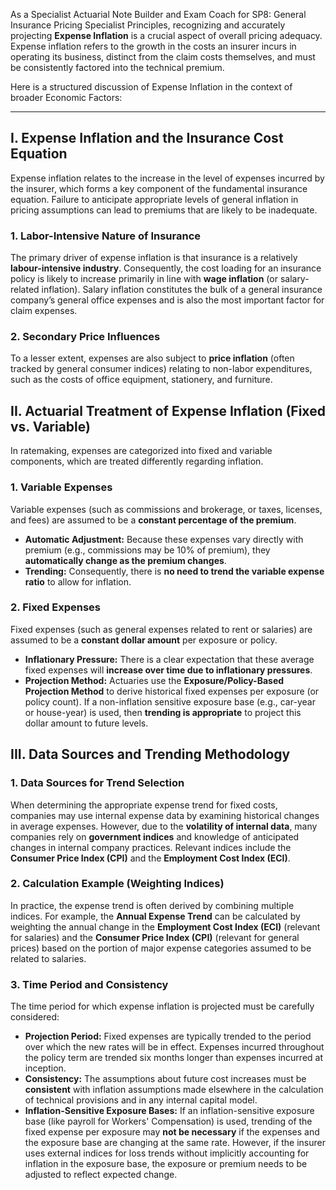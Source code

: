 As a Specialist Actuarial Note Builder and Exam Coach for SP8: General Insurance Pricing Specialist Principles, recognizing and accurately projecting **Expense Inflation** is a crucial aspect of overall pricing adequacy. Expense inflation refers to the growth in the costs an insurer incurs in operating its business, distinct from the claim costs themselves, and must be consistently factored into the technical premium.

Here is a structured discussion of Expense Inflation in the context of broader Economic Factors:

---

## **I. Expense Inflation and the Insurance Cost Equation**

Expense inflation relates to the increase in the level of expenses incurred by the insurer, which forms a key component of the fundamental insurance equation. Failure to anticipate appropriate levels of general inflation in pricing assumptions can lead to premiums that are likely to be inadequate.

### **1\. Labor-Intensive Nature of Insurance**

The primary driver of expense inflation is that insurance is a relatively **labour-intensive industry**. Consequently, the cost loading for an insurance policy is likely to increase primarily in line with **wage inflation** (or salary-related inflation). Salary inflation constitutes the bulk of a general insurance company’s general office expenses and is also the most important factor for claim expenses.

### **2\. Secondary Price Influences**

To a lesser extent, expenses are also subject to **price inflation** (often tracked by general consumer indices) relating to non-labor expenditures, such as the costs of office equipment, stationery, and furniture.

## **II. Actuarial Treatment of Expense Inflation (Fixed vs. Variable)**

In ratemaking, expenses are categorized into fixed and variable components, which are treated differently regarding inflation.

### **1\. Variable Expenses**

Variable expenses (such as commissions and brokerage, or taxes, licenses, and fees) are assumed to be a **constant percentage of the premium**.

* **Automatic Adjustment:** Because these expenses vary directly with premium (e.g., commissions may be 10% of premium), they **automatically change as the premium changes**.  
* **Trending:** Consequently, there is **no need to trend the variable expense ratio** to allow for inflation.

### **2\. Fixed Expenses**

Fixed expenses (such as general expenses related to rent or salaries) are assumed to be a **constant dollar amount** per exposure or policy.

* **Inflationary Pressure:** There is a clear expectation that these average fixed expenses will **increase over time due to inflationary pressures**.  
* **Projection Method:** Actuaries use the **Exposure/Policy-Based Projection Method** to derive historical fixed expenses per exposure (or policy count). If a non-inflation sensitive exposure base (e.g., car-year or house-year) is used, then **trending is appropriate** to project this dollar amount to future levels.

## **III. Data Sources and Trending Methodology**

### **1\. Data Sources for Trend Selection**

When determining the appropriate expense trend for fixed costs, companies may use internal expense data by examining historical changes in average expenses. However, due to the **volatility of internal data**, many companies rely on **government indices** and knowledge of anticipated changes in internal company practices. Relevant indices include the **Consumer Price Index (CPI)** and the **Employment Cost Index (ECI)**.

### **2\. Calculation Example (Weighting Indices)**

In practice, the expense trend is often derived by combining multiple indices. For example, the **Annual Expense Trend** can be calculated by weighting the annual change in the **Employment Cost Index (ECI)** (relevant for salaries) and the **Consumer Price Index (CPI)** (relevant for general prices) based on the portion of major expense categories assumed to be related to salaries.

### **3\. Time Period and Consistency**

The time period for which expense inflation is projected must be carefully considered:

* **Projection Period:** Fixed expenses are typically trended to the period over which the new rates will be in effect. Expenses incurred throughout the policy term are trended six months longer than expenses incurred at inception.  
* **Consistency:** The assumptions about future cost increases must be **consistent** with inflation assumptions made elsewhere in the calculation of technical provisions and in any internal capital model.  
* **Inflation-Sensitive Exposure Bases:** If an inflation-sensitive exposure base (like payroll for Workers' Compensation) is used, trending of the fixed expense per exposure may **not be necessary** if the expenses and the exposure base are changing at the same rate. However, if the insurer uses external indices for loss trends without implicitly accounting for inflation in the exposure base, the exposure or premium needs to be adjusted to reflect expected change.


